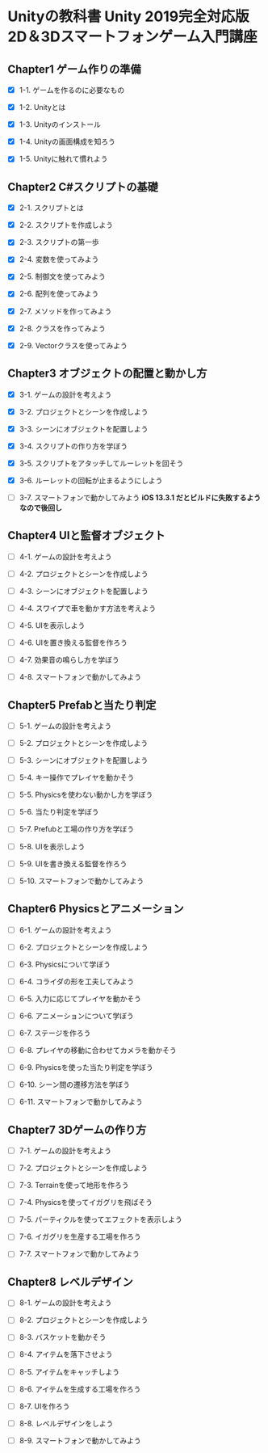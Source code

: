 # Unityの教科書 Unity 2019完全対応版 2D＆3Dスマートフォンゲーム入門講座

## Chapter1 ゲーム作りの準備

- [x] 1-1. ゲームを作るのに必要なもの

- [x] 1-2. Unityとは

- [x] 1-3. Unityのインストール

- [x] 1-4. Unityの画面構成を知ろう

- [x] 1-5. Unityに触れて慣れよう

## Chapter2 C#スクリプトの基礎

- [x] 2-1. スクリプトとは

- [x] 2-2. スクリプトを作成しよう

- [x] 2-3. スクリプトの第一歩

- [x] 2-4. 変数を使ってみよう

- [x] 2-5. 制御文を使ってみよう

- [x] 2-6. 配列を使ってみよう

- [x] 2-7. メソッドを作ってみよう

- [x] 2-8. クラスを作ってみよう

- [x] 2-9. Vectorクラスを使ってみよう

## Chapter3 オブジェクトの配置と動かし方

- [x] 3-1. ゲームの設計を考えよう

- [x] 3-2. プロジェクトとシーンを作成しよう

- [x] 3-3. シーンにオブジェクトを配置しよう

- [x] 3-4. スクリプトの作り方を学ぼう

- [x] 3-5. スクリプトをアタッチしてルーレットを回そう

- [x] 3-6. ルーレットの回転が止まるようにしよう

- [ ] 3-7. スマートフォンで動かしてみよう **iOS 13.3.1 だとビルドに失敗するようなので後回し**

## Chapter4 UIと監督オブジェクト

- [ ] 4-1. ゲームの設計を考えよう

- [ ] 4-2. プロジェクトとシーンを作成しよう

- [ ] 4-3. シーンにオブジェクトを配置しよう

- [ ] 4-4. スワイプで車を動かす方法を考えよう

- [ ] 4-5. UIを表示しよう

- [ ] 4-6. UIを置き換える監督を作ろう

- [ ] 4-7. 効果音の鳴らし方を学ぼう

- [ ] 4-8. スマートフォンで動かしてみよう

## Chapter5 Prefabと当たり判定

- [ ] 5-1. ゲームの設計を考えよう

- [ ] 5-2. プロジェクトとシーンを作成しよう

- [ ] 5-3. シーンにオブジェクトを配置しよう

- [ ] 5-4. キー操作でプレイヤを動かそう

- [ ] 5-5. Physicsを使わない動かし方を学ぼう

- [ ] 5-6. 当たり判定を学ぼう

- [ ] 5-7. Prefubと工場の作り方を学ぼう

- [ ] 5-8. UIを表示しよう

- [ ] 5-9. UIを書き換える監督を作ろう

- [ ] 5-10. スマートフォンで動かしてみよう

## Chapter6 Physicsとアニメーション

- [ ] 6-1. ゲームの設計を考えよう

- [ ] 6-2. プロジェクトとシーンを作成しよう

- [ ] 6-3. Physicsについて学ぼう

- [ ] 6-4. コライダの形を工夫してみよう

- [ ] 6-5. 入力に応じてプレイヤを動かそう

- [ ] 6-6. アニメーションについて学ぼう

- [ ] 6-7. ステージを作ろう

- [ ] 6-8. プレイヤの移動に合わせてカメラを動かそう

- [ ] 6-9. Physicsを使った当たり判定を学ぼう

- [ ] 6-10. シーン間の遷移方法を学ぼう

- [ ] 6-11. スマートフォンで動かしてみよう

## Chapter7 3Dゲームの作り方

- [ ] 7-1. ゲームの設計を考えよう

- [ ] 7-2. プロジェクトとシーンを作成しよう

- [ ] 7-3. Terrainを使って地形を作ろう

- [ ] 7-4. Physicsを使ってイガグリを飛ばそう

- [ ] 7-5. パーティクルを使ってエフェクトを表示しよう

- [ ] 7-6. イガグリを生産する工場を作ろう

- [ ] 7-7. スマートフォンで動かしてみよう

## Chapter8 レベルデザイン

- [ ] 8-1. ゲームの設計を考えよう

- [ ] 8-2. プロジェクトとシーンを作成しよう

- [ ] 8-3. バスケットを動かそう

- [ ] 8-4. アイテムを落下させよう

- [ ] 8-5. アイテムをキャッチしよう

- [ ] 8-6. アイテムを生成する工場を作ろう

- [ ] 8-7. UIを作ろう

- [ ] 8-8. レベルデザインをしよう

- [ ] 8-9. スマートフォンで動かしてみよう
